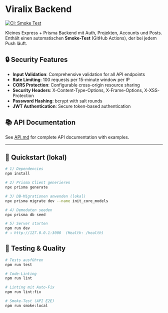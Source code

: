 # Viralix Backend

[![CI: Smoke Test](https://github.com/nuri888n/viralix-backend/actions/workflows/ci.yml/badge.svg)](https://github.com/nuri888n/viralix-backend/actions/workflows/ci.yml)

Kleines Express + Prisma Backend mit Auth, Projekten, Accounts und Posts.  
Enthält einen automatischen **Smoke-Test** (GitHub Actions), der bei jedem Push läuft.

## 🔒 Security Features
- **Input Validation**: Comprehensive validation for all API endpoints
- **Rate Limiting**: 100 requests per 15-minute window per IP
- **CORS Protection**: Configurable cross-origin resource sharing
- **Security Headers**: X-Content-Type-Options, X-Frame-Options, X-XSS-Protection
- **Password Hashing**: bcrypt with salt rounds
- **JWT Authentication**: Secure token-based authentication

## 📚 API Documentation
See [API.md](./API.md) for complete API documentation with examples.

---

## 🚀 Quickstart (lokal)

```bash
# 1) Dependencies
npm install

# 2) Prisma Client generieren
npx prisma generate

# 3) DB-Migrationen anwenden (lokal)
npx prisma migrate dev --name init_core_models

# 4) Demodaten seeden
npx prisma db seed

# 5) Server starten
npm run dev
# → http://127.0.0.1:3000  (Health: /health)
```

## 🧪 Testing & Quality

```bash
# Tests ausführen
npm run test

# Code-Linting
npm run lint

# Linting mit Auto-Fix
npm run lint:fix

# Smoke-Test (API E2E)
npm run smoke:local
```
